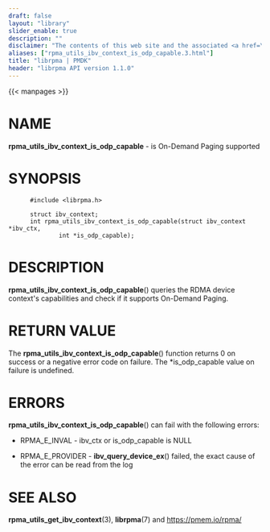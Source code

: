 ```yaml
---
draft: false
layout: "library"
slider_enable: true
description: ""
disclaimer: "The contents of this web site and the associated <a href=\"https://github.com/pmem\">GitHub repositories</a> are BSD-licensed open source."
aliases: ["rpma_utils_ibv_context_is_odp_capable.3.html"]
title: "librpma | PMDK"
header: "librpma API version 1.1.0"
---
```

{{< manpages >}}

[comment]: <> (SPDX-License-Identifier: BSD-3-Clause)
[comment]: <> (Copyright 2020-2022, Intel Corporation)

NAME
====

**rpma\_utils\_ibv\_context\_is\_odp\_capable** - is On-Demand Paging
supported

SYNOPSIS
========

          #include <librpma.h>

          struct ibv_context;
          int rpma_utils_ibv_context_is_odp_capable(struct ibv_context *ibv_ctx,
                  int *is_odp_capable);

DESCRIPTION
===========

**rpma\_utils\_ibv\_context\_is\_odp\_capable**() queries the RDMA
device context\'s capabilities and check if it supports On-Demand
Paging.

RETURN VALUE
============

The **rpma\_utils\_ibv\_context\_is\_odp\_capable**() function returns 0
on success or a negative error code on failure. The \*is\_odp\_capable
value on failure is undefined.

ERRORS
======

**rpma\_utils\_ibv\_context\_is\_odp\_capable**() can fail with the
following errors:

-   RPMA\_E\_INVAL - ibv\_ctx or is\_odp\_capable is NULL

-   RPMA\_E\_PROVIDER - **ibv\_query\_device\_ex**() failed, the exact
    cause of the error can be read from the log

SEE ALSO
========

**rpma\_utils\_get\_ibv\_context**(3), **librpma**(7) and
https://pmem.io/rpma/
